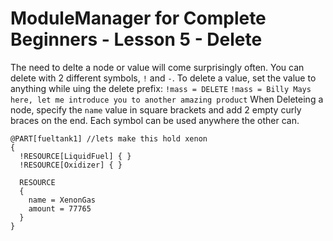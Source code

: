 # ModuleManager for Complete Beginners - Lesson 5 - Delete

The need to delte a node or value will come surprisingly often.  You can delete with 2 different symbols, `!` and `-`. To delete a value, set the value to anything while uing the delete prefix:
`!mass = DELETE`
`!mass = Billy Mays here, let me introduce you to another amazing product`
When Deleteing a node, specify the `name` value in square brackets and add 2 empty curly braces on the end.
Each symbol can be used anywhere the other can.

```
@PART[fueltank1] //lets make this hold xenon
{
  !RESOURCE[LiquidFuel] { }
  !RESOURCE[Oxidizer] { }
  
  RESOURCE
  {
    name = XenonGas
    amount = 77765
  }
}
```
